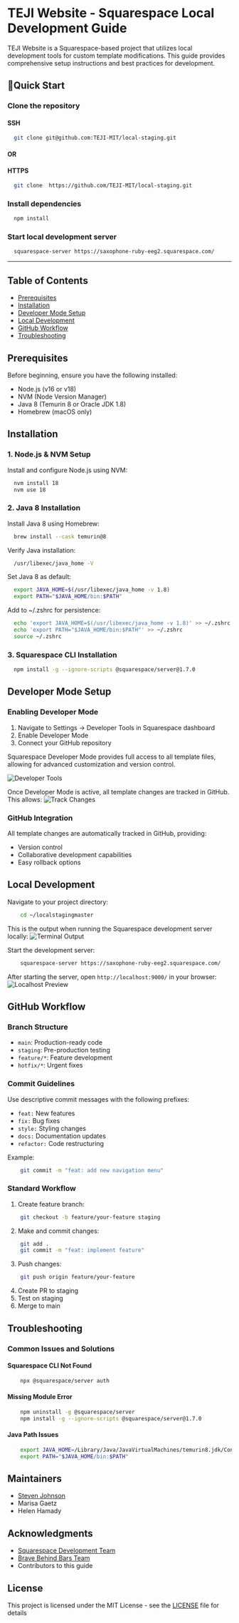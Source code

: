 # TEJI Website - Squarespace Local Development Guide

TEJI Website is a Squarespace-based project that utilizes local development tools for custom template modifications. This guide provides comprehensive setup instructions and best practices for development.

## 🚀Quick Start

### Clone the repository
#### SSH
```bash
  git clone git@github.com:TEJI-MIT/local-staging.git 
  ```
#### OR
#### HTTPS
```bash
  git clone  https://github.com/TEJI-MIT/local-staging.git
```
### Install dependencies

```bash
  npm install
```
### Start local development server

```bash
  squarespace-server https://saxophone-ruby-eeg2.squarespace.com/ 
```
-----
## Table of Contents
- [Prerequisites](#prerequisites)
- [Installation](#installation)
- [Developer Mode Setup](#developer-mode-setup)
- [Local Development](#local-development)
- [GitHub Workflow](#github-workflow)
- [Troubleshooting](#troubleshooting)

## Prerequisites

Before beginning, ensure you have the following installed:
- Node.js (v16 or v18)
- NVM (Node Version Manager)
- Java 8 (Temurin 8 or Oracle JDK 1.8)
- Homebrew (macOS only)

## Installation

### 1. Node.js & NVM Setup

Install and configure Node.js using NVM:

```bash
  nvm install 18
  nvm use 18
```

### 2. Java 8 Installation

Install Java 8 using Homebrew:

```bash
  brew install --cask temurin@8
```

Verify Java installation:
```bash
  /usr/libexec/java_home -V
```

Set Java 8 as default:
```bash
  export JAVA_HOME=$(/usr/libexec/java_home -v 1.8)
  export PATH="$JAVA_HOME/bin:$PATH"
```

Add to ~/.zshrc for persistence:
```bash
  echo 'export JAVA_HOME=$(/usr/libexec/java_home -v 1.8)' >> ~/.zshrc
  echo 'export PATH="$JAVA_HOME/bin:$PATH"' >> ~/.zshrc
  source ~/.zshrc
```

### 3. Squarespace CLI Installation

```bash
  npm install -g --ignore-scripts @squarespace/server@1.7.0
```

## Developer Mode Setup

### Enabling Developer Mode

1. Navigate to Settings → Developer Tools in Squarespace dashboard
2. Enable Developer Mode
3. Connect your GitHub repository

Squarespace Developer Mode provides full access to all template files, allowing for advanced customization and version control.

![Developer Tools](docs/images/developer-tools-developer-mode.png)

Once Developer Mode is active, all template changes are tracked in GitHub. This allows:
![Track Changes](docs/images/tracking-all-changes.png)

### GitHub Integration

All template changes are automatically tracked in GitHub, providing:
- Version control
- Collaborative development capabilities
- Easy rollback options

## Local Development

Navigate to your project directory:
```bash
    cd ~/localstagingmaster
```
This is the output when running the Squarespace development server locally:
![Terminal Output](docs/images/teminal-view.png)

Start the development server:
```bash
    squarespace-server https://saxophone-ruby-eeg2.squarespace.com/                                      
```
After starting the server, open `http://localhost:9000/` in your browser:
![Localhost Preview](docs/images/localhost.png)

## GitHub Workflow

### Branch Structure

- `main`: Production-ready code
- `staging`: Pre-production testing
- `feature/*`: Feature development
- `hotfix/*`: Urgent fixes

### Commit Guidelines

Use descriptive commit messages with the following prefixes:
- `feat:` New features
- `fix:` Bug fixes
- `style:` Styling changes
- `docs:` Documentation updates
- `refactor:` Code restructuring

Example:
```bash
    git commit -m "feat: add new navigation menu"
```

### Standard Workflow

1. Create feature branch:
```bash
    git checkout -b feature/your-feature staging
```

2. Make and commit changes:
```bash
    git add .
    git commit -m "feat: implement feature"
```

3. Push changes:
```bash
    git push origin feature/your-feature
```

4. Create PR to staging
5. Test on staging
6. Merge to main

## Troubleshooting

### Common Issues and Solutions

#### Squarespace CLI Not Found
```bash
    npx @squarespace/server auth
```

#### Missing Module Error
```bash
    npm uninstall -g @squarespace/server
    npm install -g --ignore-scripts @squarespace/server@1.7.0
```

#### Java Path Issues
```bash
    export JAVA_HOME=/Library/Java/JavaVirtualMachines/temurin8.jdk/Contents/Home
    export PATH="$JAVA_HOME/bin:$PATH"
```

## Maintainers

- [Steven Johnson](https://github.com/stevenrhett)
- Marisa Gaetz
- Helen Hamady

## Acknowledgments

- [Squarespace Development Team](https://github.com/Squarespace)
- [Brave Behind Bars Team](https://bravebehindbars.org/)
- Contributors to this guide

## License

This project is licensed under the MIT License - see the [LICENSE](LICENSE) file for details
